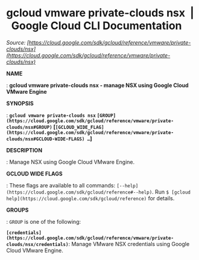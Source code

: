 # gcloud vmware private-clouds nsx  |  Google Cloud CLI Documentation

*Source: [https://cloud.google.com/sdk/gcloud/reference/vmware/private-clouds/nsx](https://cloud.google.com/sdk/gcloud/reference/vmware/private-clouds/nsx)*

**NAME**

: **gcloud vmware private-clouds nsx - manage NSX using Google Cloud VMware Engine**

**SYNOPSIS**

: **`gcloud vmware private-clouds nsx` `[GROUP](https://cloud.google.com/sdk/gcloud/reference/vmware/private-clouds/nsx#GROUP)` [`[GCLOUD_WIDE_FLAG](https://cloud.google.com/sdk/gcloud/reference/vmware/private-clouds/nsx#GCLOUD-WIDE-FLAGS) …`]**

**DESCRIPTION**

: Manage NSX using Google Cloud VMware Engine.

**GCLOUD WIDE FLAGS**

: These flags are available to all commands: `[--help](https://cloud.google.com/sdk/gcloud/reference#--help)`.
Run `$ [gcloud help](https://cloud.google.com/sdk/gcloud/reference)` for details.

**GROUPS**

: ``GROUP`` is one of the following:

**`[credentials](https://cloud.google.com/sdk/gcloud/reference/vmware/private-clouds/nsx/credentials)`**:
Manage VMware NSX credentials using Google Cloud VMware Engine.